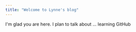 ```yaml
---
title: "Welcome to Lynne's blog"
---
```


I'm glad you are here. I plan to talk about ... learning GitHub
